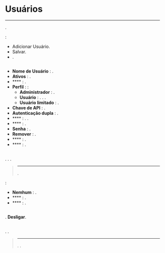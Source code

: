 # Usuários
****

.

 :

- Adicionar Usuário.
- Salvar.
- .

## 

- **Nome de Usuário** : .
- **Ativos** : .
- **** : .
- **Perfil** :  :
    - **Administrador** : .
    - **Usuário** : . . .
    - **Usuário limitado** : .
- **Chave de API** : .
- **Autenticação dupla** : .
- **** : . .
- **** : .
- **Senha** : .
- **Remover** : .
- **** : .
- **** : .

## 

. . .

> ****
>
> .

 :
- **Nemhum** : .
- **** : .
- **** : .

## 

.  **Desligar**.

## 

.
.

> ****
>
> . .







